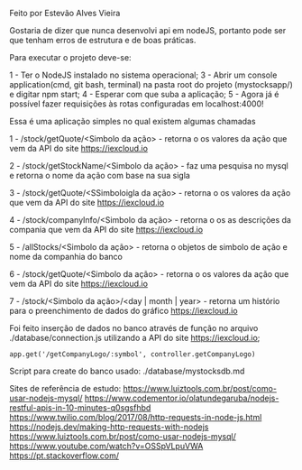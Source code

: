 Feito por Estevão Alves Vieira 

Gostaria de dizer que nunca desenvolvi api em nodeJS, portanto pode ser que tenham erros de estrutura e de boas práticas.


Para executar o projeto deve-se:

1 - Ter o NodeJS instalado no sistema operacional;
3 - Abrir um console application(cmd, git bash, terminal) na pasta root do projeto (mystocksapp/) e digitar npm start;
4 - Esperar com que suba a aplicação;
5 - Agora já é possível fazer requisições às rotas configuradas em localhost:4000!


Essa é uma aplicação simples no qual existem algumas chamadas

1 - /stock/getQuote/<Simbolo da ação> - retorna o os valores da ação que vem da API do site 
https://iexcloud.io

2 - /stock/getStockName/<Simbolo da ação> - faz uma pesquisa
no mysql e retorna o nome da ação com base na sua sigla

3 - /stock/getQuote/<SSimboloigla da ação> - retorna o os valores da ação que vem da API do site 
https://iexcloud.io

4 - /stock/companyInfo/<Simbolo da ação> - retorna o os as descrições da compania que vem da API do site 
https://iexcloud.io

5 - /allStocks/<Simbolo da ação> - retorna o objetos de simbolo de ação e nome da companhia do banco

6 - /stock/getQuote/<Simbolo da ação> - retorna o os valores da ação que vem da API do site 
https://iexcloud.io

7 - /stock/<Simbolo da ação>/<day | month | year> - retorna um histório para o preenchimento de dados do gráfico
https://iexcloud.io


Foi feito inserção de dados no banco através de função no arquivo ./database/connection.js utilizando a API do site https://iexcloud.io;




    app.get('/getCompanyLogo/:symbol', controller.getCompanyLogo)

Script para create do banco usado: ./database/mystocksdb.md

Sites de referência de estudo:
https://www.luiztools.com.br/post/como-usar-nodejs-mysql/
https://www.codementor.io/olatundegaruba/nodejs-restful-apis-in-10-minutes-q0sgsfhbd
https://www.twilio.com/blog/2017/08/http-requests-in-node-js.html
https://nodejs.dev/making-http-requests-with-nodejs
https://www.luiztools.com.br/post/como-usar-nodejs-mysql/
https://www.youtube.com/watch?v=OSSpVLpuVWA
https://pt.stackoverflow.com/